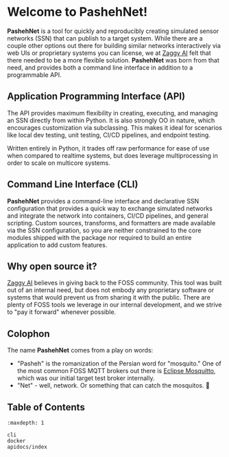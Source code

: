 # Welcome to PashehNet!

**PashehNet** is a tool for quickly and reproducibly creating simulated sensor 
networks (SSN) that can publish to a target system.  While there are a couple 
other options out there for building similar networks interactively via web 
UIs or proprietary systems you can license, we at [Zaggy AI](https://zaggy.ai/) 
felt that there needed to be a more flexible solution.  **PashehNet** was born 
from that need, and provides both a command line interface in addition to a 
programmable API.

## Application Programming Interface (API)

The API provides maximum flexibility in creating, executing, and managing an 
SSN directly from within Python.  It is also strongly OO in nature, which 
encourages customization via subclassing.  This makes it ideal for scenarios 
like local dev testing, unit testing, CI/CD pipelines, and endpoint testing.  

Written entirely in Python, it trades off raw performance for ease of use when 
compared to realtime systems,  but does leverage multiprocessing in order to 
scale on multicore systems.

## Command Line Interface (CLI)

**PashehNet** provides a command-line interface and declarative SSN 
configuration that provides a quick way to exchange simulated networks and 
integrate the network into containers, CI/CD pipelines, and general scripting. 
Custom sources, transforms, and formatters are made available via the SSN 
configuration, so you are neither constrained to the core modules shipped with 
the package nor required to build an entire application to add custom features.

## Why open source it?

[Zaggy AI](https://zaggy.ai/) believes in giving back to the FOSS community. 
This tool was built out of an internal need, but does not embody any proprietary 
software or systems that would prevent us from sharing it with the public.  There are plenty of FOSS tools we leverage in our internal development, and we 
strive to "pay it forward" whenever possible.

## Colophon

The name **PashehNet** comes from a play on words:

- "Pasheh" is the romanization of the Persian word for "mosquito."  One of the most common FOSS MQTT brokers out there is [Eclipse Mosquitto](https://mosquitto.org/), which was our initial target test broker internally.
- "Net" - well, network.  Or something that can catch the mosquitos. 🙂

## Table of Contents

```{toctree}
:maxdepth: 1

cli
docker
apidocs/index
```
